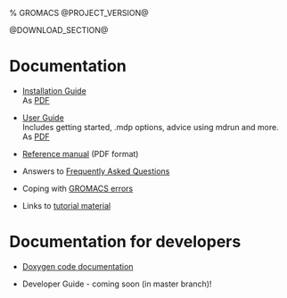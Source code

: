 % GROMACS @PROJECT_VERSION@

@DOWNLOAD_SECTION@

[/a/]: # (TODO in release-5-0 branch: consolidate at least some of the material in the Documentation links below into the new user guide, along with all of http://www.gromacs.org/Documentation/Cut-off_schemes, http://www.gromacs.org/Documentation/Acceleration_and_parallelization and http://www.gromacs.org/Documentation/Performance_checklist)

# Documentation

* [Installation Guide](install-guide.html)  
  As [PDF](install-guide.pdf)

* [User Guide](user-guide.html)  
  Includes getting started, .mdp options, advice using mdrun and more.  
  As [PDF](user-guide.pdf)

* [Reference manual](manual-@PROJECT_VERSION@.pdf) (PDF format)

* Answers to [Frequently Asked Questions](http://www.gromacs.org/Documentation/FAQs)

* Coping with [GROMACS errors](http://www.gromacs.org/Documentation/Errors)

* Links to [tutorial material](http://www.gromacs.org/Documentation/Tutorials)

# Documentation for developers

* [Doxygen code documentation](doxygen/html-lib/index.xhtml)

* Developer Guide - coming soon (in master branch)!

[/b/]: # (TODO in master branch: consolidate much of the wiki material into a proper developer guide, and link to it here)
